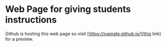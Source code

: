 # Web Page for giving students instructions
Github is hosting this web page so visit [https://ivamate.github.io/](this link) for a preview.


